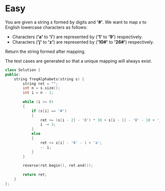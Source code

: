# Easy

You are given a string $s$ formed by digits and **'#'**. We want to map $s$ to English lowercase characters as follows:

- Characters (**'a'** to **'i'**) are represented by (**'1'** to **'9'**) respectively.
- Characters (**'j'** to **'z'**) are represented by (**'10#'** to **'26#'**) respectively.

Return the string formed after mapping.

The test cases are generated so that a unique mapping will always exist.

```cpp
class Solution {
public:
    string freqAlphabets(string s) {
        string ret = "";
        int n = s.size();
        int i = n - 1;
        
        while (i >= 0)
        {
            if (s[i] == '#')
            {
                ret += (s[i - 2] - '0') * 10 + s[i - 1] - '0' - 10 + 'j';
                i -= 3;
            }
            else
            {
                ret += s[i] - '0' - 1 + 'a';
                -- i;
            }
        }
        
        reverse(ret.begin(), ret.end());
        
        return ret;
    }
};
```
